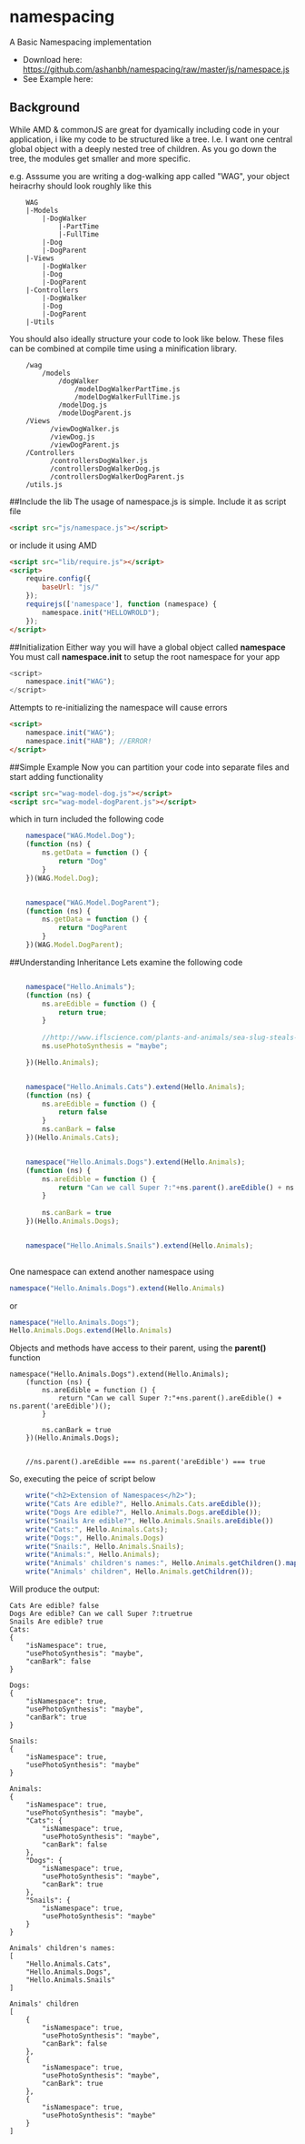 # namespacing
A Basic Namespacing implementation 
* Download here: https://github.com/ashanbh/namespacing/raw/master/js/namespace.js
* See Example here:

## Background
While AMD & commonJS are great for dyamically including code in your application, i like my code to be structured like a tree. I.e. I want one central global object with a deeply nested tree of children. As you go down the tree, the modules get smaller and more specific. 

  e.g. Asssume you are writing a dog-walking app called "WAG", your object heiracrhy should look roughly like this

```
    WAG
    |-Models
        |-DogWalker
            |-PartTime
            |-FullTime
        |-Dog
        |-DogParent
    |-Views
        |-DogWalker
        |-Dog
        |-DogParent    
    |-Controllers
        |-DogWalker
        |-Dog
        |-DogParent    
    |-Utils
```

You should also ideally structure your code to look like below. These files can be combined at compile time using a minification library.
```
    /wag
        /models
            /dogWalker
                /modelDogWalkerPartTime.js
                /modelDogWalkerFullTime.js
            /modelDog.js
            /modelDogParent.js
    /Views
          /viewDogWalker.js
          /viewDog.js
          /viewDogParent.js    
    /Controllers
          /controllersDogWalker.js
          /controllersDogWalkerDog.js
          /controllersDogWalkerDogParent.js    
    /utils.js
```

##Include the lib
The usage of namespace.js is simple. Include it as script file
```html
<script src="js/namespace.js"></script>
```

or include it using AMD
```html
<script src="lib/require.js"></script>
<script>
    require.config({
        baseUrl: "js/"
    });
    requirejs(['namespace'], function (namespace) {
        namespace.init("HELLOWROLD");
    });
</script>
```

##Initialization
Either way you will have a global object called **namespace**
You must call **namespace.init** to setup the root namespace for your app
```javascript
<script>
    namespace.init("WAG");
</script>
```

Attempts to re-initializing the namespace will cause errors
```html
<script>
    namespace.init("WAG");
    namespace.init("HAB"); //ERROR!
</script>
```

##Simple Example
Now you can partition your code into separate files and start adding functionality
```html
<script src="wag-model-dog.js"></script>
<script src="wag-model-dogParent.js"></script>
```
which in turn included the following code
```javascript
    namespace("WAG.Model.Dog");
    (function (ns) {
        ns.getData = function () {
            return "Dog"
        }
    })(WAG.Model.Dog);


    namespace("WAG.Model.DogParent");
    (function (ns) {
        ns.getData = function () {
            return "DogParent
        }
    })(WAG.Model.DogParent);
```


##Understanding Inheritance
Lets examine the following code
```javascript

    namespace("Hello.Animals");
    (function (ns) {
        ns.areEdible = function () {
            return true;
        }
        
        //http://www.iflscience.com/plants-and-animals/sea-slug-steals-photosynthesis-genes-its-algae-meal
        ns.usePhotoSynthesis = "maybe"; 

    })(Hello.Animals);


    namespace("Hello.Animals.Cats").extend(Hello.Animals);
    (function (ns) {
        ns.areEdible = function () {
            return false
        }
        ns.canBark = false
    })(Hello.Animals.Cats);


    namespace("Hello.Animals.Dogs").extend(Hello.Animals);
    (function (ns) {
        ns.areEdible = function () {
            return "Can we call Super ?:"+ns.parent().areEdible() + ns.parent('areEdible')();
        }
        
        ns.canBark = true
    })(Hello.Animals.Dogs);


    namespace("Hello.Animals.Snails").extend(Hello.Animals);
    
```
    
One namespace can extend another namespace using 
```javascript
namespace("Hello.Animals.Dogs").extend(Hello.Animals)
```
or
```javascript
namespace("Hello.Animals.Dogs");
Hello.Animals.Dogs.extend(Hello.Animals)
```

Objects and methods have access to their parent, using the **parent()** function
```
namespace("Hello.Animals.Dogs").extend(Hello.Animals);
    (function (ns) {
        ns.areEdible = function () {
            return "Can we call Super ?:"+ns.parent().areEdible() + ns.parent('areEdible')();
        }
           
        ns.canBark = true
    })(Hello.Animals.Dogs);
    
    
    //ns.parent().areEdible === ns.parent('areEdible') === true
```



So, executing the peice of script below
```javascript
    write("<h2>Extension of Namespaces</h2>");
    write("Cats Are edible?", Hello.Animals.Cats.areEdible());
    write("Dogs Are edible?", Hello.Animals.Dogs.areEdible());
    write("Snails Are edible?", Hello.Animals.Snails.areEdible())
    write("Cats:", Hello.Animals.Cats);
    write("Dogs:", Hello.Animals.Dogs)
    write("Snails:", Hello.Animals.Snails);
    write("Animals:", Hello.Animals);
    write("Animals' children's names:", Hello.Animals.getChildren().map(function(o){return o.getNSName()}));
    write("Animals' children", Hello.Animals.getChildren());
```

Will produce the output:
```
Cats Are edible? false
Dogs Are edible? Can we call Super ?:truetrue
Snails Are edible? true
Cats:
{
    "isNamespace": true,
    "usePhotoSynthesis": "maybe",
    "canBark": false
}

Dogs:
{
    "isNamespace": true,
    "usePhotoSynthesis": "maybe",
    "canBark": true
}

Snails:
{
    "isNamespace": true,
    "usePhotoSynthesis": "maybe"
}

Animals:
{
    "isNamespace": true,
    "usePhotoSynthesis": "maybe",
    "Cats": {
        "isNamespace": true,
        "usePhotoSynthesis": "maybe",
        "canBark": false
    },
    "Dogs": {
        "isNamespace": true,
        "usePhotoSynthesis": "maybe",
        "canBark": true
    },
    "Snails": {
        "isNamespace": true,
        "usePhotoSynthesis": "maybe"
    }
}

Animals' children's names:
[
    "Hello.Animals.Cats",
    "Hello.Animals.Dogs",
    "Hello.Animals.Snails"
]

Animals' children
[
    {
        "isNamespace": true,
        "usePhotoSynthesis": "maybe",
        "canBark": false
    },
    {
        "isNamespace": true,
        "usePhotoSynthesis": "maybe",
        "canBark": true
    },
    {
        "isNamespace": true,
        "usePhotoSynthesis": "maybe"
    }
]
```



    

